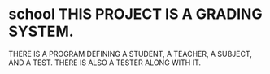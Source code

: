 # school THIS PROJECT IS A GRADING SYSTEM.
THERE IS A PROGRAM DEFINING A STUDENT, A TEACHER, A SUBJECT, AND A TEST. THERE IS ALSO A TESTER ALONG WITH IT.
